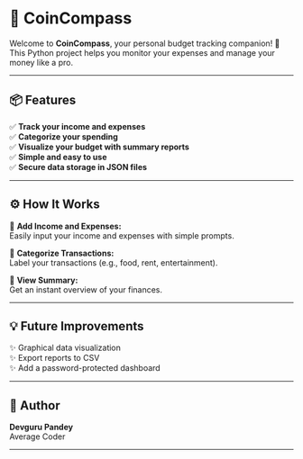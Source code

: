 # 🧭 CoinCompass

Welcome to **CoinCompass**, your personal budget tracking companion! 🚀 This Python project helps you monitor your expenses and manage your money like a pro.

---

## 📦 Features

✅ **Track your income and expenses**  
✅ **Categorize your spending**  
✅ **Visualize your budget with summary reports**  
✅ **Simple and easy to use**  
✅ **Secure data storage in JSON files**

---

## ⚙️ How It Works

🔹 **Add Income and Expenses:**  
Easily input your income and expenses with simple prompts.

🔹 **Categorize Transactions:**  
Label your transactions (e.g., food, rent, entertainment).

🔹 **View Summary:**  
Get an instant overview of your finances.

---

## 💡 Future Improvements

✨ Graphical data visualization  
✨ Export reports to CSV  
✨ Add a password-protected dashboard

---

## 👤 Author

**Devguru Pandey**  
Average Coder 

---
